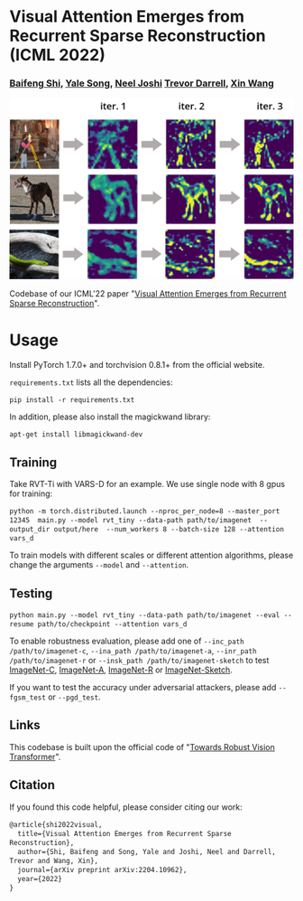 # Visual Attention Emerges from Recurrent Sparse Reconstruction (ICML 2022)

### [Baifeng Shi](https://bfshi.github.io), [Yale Song](http://people.csail.mit.edu/yalesong/home/), [Neel Joshi](https://neelj.com/) [Trevor Darrell](https://people.eecs.berkeley.edu/~trevor/), [Xin Wang](https://xinw.ai/)

<img src="VARS.png" alt="drawing" width="600"/>

Codebase of our ICML'22 paper "[Visual Attention Emerges from Recurrent Sparse Reconstruction](https://arxiv.org/abs/2204.10962)".


# Usage

Install PyTorch 1.7.0+ and torchvision 0.8.1+ from the official website.

`requirements.txt` lists all the dependencies:
```
pip install -r requirements.txt
```
In addition, please also install the magickwand library:
```
apt-get install libmagickwand-dev
```

## Training

Take RVT-Ti with VARS-D for an example. We use single node with 8 gpus for training:

```
python -m torch.distributed.launch --nproc_per_node=8 --master_port 12345  main.py --model rvt_tiny --data-path path/to/imagenet  --output_dir output/here  --num_workers 8 --batch-size 128 --attention vars_d
```

To train models with different scales or different attention algorithms, please change the arguments `--model` and `--attention`. 

## Testing

```
python main.py --model rvt_tiny --data-path path/to/imagenet --eval --resume path/to/checkpoint --attention vars_d
```

To enable robustness evaluation, please add one of `--inc_path /path/to/imagenet-c`, `--ina_path /path/to/imagenet-a`, `--inr_path /path/to/imagenet-r` or `--insk_path /path/to/imagenet-sketch` to test [ImageNet-C](https://github.com/hendrycks/robustness), [ImageNet-A](https://github.com/hendrycks/natural-adv-examples), [ImageNet-R](https://github.com/hendrycks/imagenet-r) or [ImageNet-Sketch](https://github.com/HaohanWang/ImageNet-Sketch).

If you want to test the accuracy under adversarial attackers, please add `--fgsm_test` or `--pgd_test`.

## Links 

This codebase is built upon the official code of "[Towards Robust Vision Transformer](https://github.com/vtddggg/Robust-Vision-Transformer)".

## Citation
If you found this code helpful, please consider citing our work: 

```bibtext
@article{shi2022visual,
  title={Visual Attention Emerges from Recurrent Sparse Reconstruction},
  author={Shi, Baifeng and Song, Yale and Joshi, Neel and Darrell, Trevor and Wang, Xin},
  journal={arXiv preprint arXiv:2204.10962},
  year={2022}
}
```
